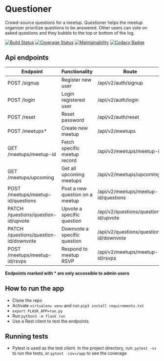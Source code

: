 # Questioner
Crowd-source questions for a meetup. Questioner helps the meetup organizer prioritize questions to be answered. Other users can vote on asked questions and they bubble to the top or bottom of the log.

[![Build Status](https://travis-ci.org/wangonya/questioner2.svg?branch=develop)](https://travis-ci.org/wangonya/questioner2)
[![Coverage Status](https://coveralls.io/repos/github/wangonya/questioner2/badge.svg?branch=develop)](https://coveralls.io/github/wangonya/questioner2?branch=develop)
[![Maintainability](https://api.codeclimate.com/v1/badges/0bf11a400ebb58b88a1e/maintainability)](https://codeclimate.com/github/wangonya/questioner2/maintainability)
[![Codacy Badge](https://api.codacy.com/project/badge/Grade/ebf163e6a2104fd6b05835bc40a4428a)](https://www.codacy.com/app/wangonya/questioner2?utm_source=github.com&amp;utm_medium=referral&amp;utm_content=wangonya/questioner2&amp;utm_campaign=Badge_Grade)

## Api endpoints
|Endpoint                                    |Functionality                     |Route                                      |
|--------------------------------------------|----------------------------------|-------------------------------------------|
|POST /signup                                |Register new user                 |/api/v2/auth/signup                        |
|POST /login                                 |Login registered user             |/api/v2/auth/login                         |
|POST /reset                                 |Reset password                    |/api/v2/auth/reset                         |
|POST /meetups*                              |Create new meetup                 |/api/v2/meetups                            |
|GET /meetups/meetup-id                      |Fetch specific meetup record      |/api/v2/meetups/meetup-id                  |
|GET /meetups/upcoming                       |Get all upcoming meetups          |/api/v2/meetups/upcoming                   |
|POST /meetups/meetup-id/questions           |Post a new question on a meetup   |/api/v2/meetups/meetup-id/questions        |
|PATCH /questions/question-id/upvote         |Upvote a specific question        |/api/v2/questions/question-id/upvote       |
|PATCH /questions/question-id/downvote       |Downvote a specific question      |/api/v2/questions/question-id/downvote     |
|POST /meetups/meetup-id/rsvps               |Respond to meetup RSVP            |/api/v2/meetups/meetup-id/rsvps            |

**Endpoints marked with * are only accessible to admin users**

## How to run the app
*  Clone the repo
*  Activate `virtualenv venv` and run `pip3 install requirements.txt`
*  `export FLASK_APP=run.py`
*  Run `python3 -m flask run`
*  Use a Rest client to test the endpoints

## Running tests
*  Pytest is used as the test client. In the project directory, run: `pytest -vv` to run the tests, or `pytest -cov=/app` to see the coverage